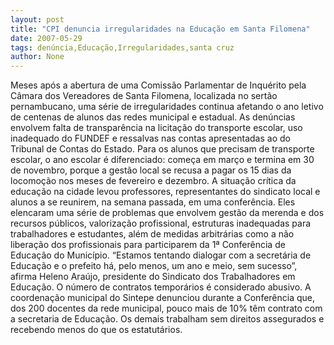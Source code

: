 ```yaml
---
layout: post
title: "CPI denuncia irregularidades na Educação em Santa Filomena"
date: 2007-05-29
tags: denúncia,Educação,Irregularidades,santa cruz
author: None
---
```

Meses ap&oacute;s a abertura de uma Comiss&atilde;o Parlamentar de Inqu&eacute;rito pela C&acirc;mara dos Vereadores de Santa Filomena, localizada no sert&atilde;o pernambucano, uma s&eacute;rie de irregularidades continua afetando o ano letivo de centenas de alunos das redes municipal e estadual. As den&uacute;ncias envolvem falta de transpar&ecirc;ncia na licita&ccedil;&atilde;o do transporte escolar, uso inadequado do FUNDEF e ressalvas nas contas apresentadas ao do Tribunal de Contas do Estado. 
Para os alunos que precisam de transporte escolar, o ano escolar &eacute; diferenciado: come&ccedil;a em mar&ccedil;o e termina em 30 de novembro, porque a gest&atilde;o local se recusa a pagar os 15 dias da locomo&ccedil;&atilde;o nos meses de fevereiro e dezembro.
A situa&ccedil;&atilde;o cr&iacute;tica da educa&ccedil;&atilde;o na cidade levou professores, representantes do sindicato local e alunos a se reunirem, na semana passada, em uma confer&ecirc;ncia. Eles elencaram uma s&eacute;rie de problemas que envolvem gest&atilde;o da merenda e dos recursos p&uacute;blicos, valoriza&ccedil;&atilde;o profissional, estruturas inadequadas para trabalhadores e estudantes, al&eacute;m de medidas arbitr&aacute;rias como a n&atilde;o libera&ccedil;&atilde;o dos profissionais para participarem da 1&ordf; Confer&ecirc;ncia de Educa&ccedil;&atilde;o do Munic&iacute;pio. 
&ldquo;Estamos tentando dialogar com a secret&aacute;ria de Educa&ccedil;&atilde;o e o prefeito h&aacute;, pelo menos, um ano e meio, sem sucesso&rdquo;, afirma Heleno Ara&uacute;jo, presidente do Sindicato dos Trabalhadores em Educa&ccedil;&atilde;o.
O n&uacute;mero de contratos tempor&aacute;rios &eacute; considerado abusivo. A coordena&ccedil;&atilde;o municipal do Sintepe denunciou durante a Confer&ecirc;ncia que, dos 200 docentes da rede municipal, pouco mais de 10% t&ecirc;m contrato com a secretaria de Educa&ccedil;&atilde;o. Os demais trabalham sem direitos assegurados e recebendo menos do que os estatut&aacute;rios. 